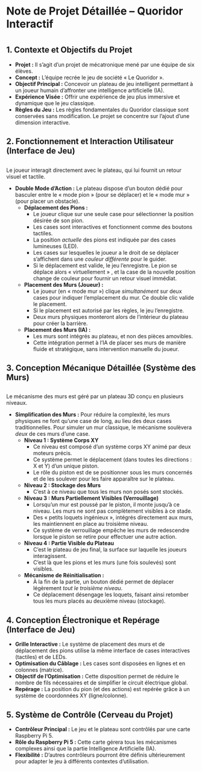# ****Note de Projet Détaillée – Quoridor Interactif****  
#   
## ****1. Contexte et Objectifs du Projet****  
  
* **Projet :** Il s’agit d’un projet de mécatronique mené par une équipe de six élèves.  
* **Concept :** L’équipe recrée le jeu de société « Le Quoridor ».  
* **Objectif Principal :** Concevoir un plateau de jeu intelligent permettant à un joueur humain d’affronter une intelligence artificielle (IA).  
* **Expérience Visée :** Offrir une expérience de jeu plus immersive et dynamique que le jeu classique.  
* **Règles du Jeu :** Les règles fondamentales du Quoridor classique sont conservées sans modification. Le projet se concentre sur l’ajout d’une dimension interactive.  
  
## ****2. Fonctionnement et Interaction Utilisateur (Interface de Jeu)****  
##   
Le joueur interagit directement avec le plateau, qui lui fournit un retour visuel et tactile.  
  
* **Double Mode d’Action :** Le plateau dispose d’un bouton dédié pour basculer entre le « mode pion » (pour se déplacer) et le « mode mur » (pour placer un obstacle).  
    * **Déplacement des Pions :**  
        * Le joueur clique sur une seule case pour sélectionner la position désirée de son pion.  
        * Les cases sont interactives et fonctionnent comme des boutons tactiles.  
        * La position *actuelle* des pions est indiquée par des cases lumineuses (LED).  
        * Les cases sur lesquelles le joueur a le droit de se déplacer s’affichent dans une *couleur différente* pour le guider.  
        * Si le déplacement est valide, le jeu l’enregistre. Le pion se déplace alors « virtuellement » , et la case de la nouvelle position change de couleur pour fournir un retour visuel immédiat.  
    * **Placement des Murs (Joueur) :**  
        * Le joueur (en « mode mur ») clique *simultanément* sur deux cases pour indiquer l’emplacement du mur. Ce double clic valide le placement.  
        * Si le placement est autorisé par les règles, le jeu l’enregistre.  
        * Deux murs physiques monteront alors de l’intérieur du plateau pour créer la barrière.  
    * **Placement des Murs (IA) :**  
        * Les murs sont intégrés au plateau, et non des pièces amovibles.  
        * Cette intégration permet à l’IA de placer ses murs de manière fluide et stratégique, sans intervention manuelle du joueur.  
  
## ****3. Conception Mécanique Détaillée (Système des Murs)****  
##   
Le mécanisme des murs est géré par un plateau 3D conçu en plusieurs niveaux.  
  
* **Simplification des Murs :** Pour réduire la complexité, les murs physiques ne font qu’une case de long, au lieu des deux cases traditionnelles. Pour simuler un mur classique, le mécanisme soulèvera *deux* de ces murs d’une case.  
    * **Niveau 1 : Système Corps XY**  
        * Ce niveau est composé d’un système corps XY animé par deux moteurs précis.  
        * Ce système permet le déplacement (dans toutes les directions : X et Y) d’un unique piston.  
        * Le rôle du piston est de se positionner sous les murs concernés et de les soulever pour les faire apparaître sur le plateau.  
    * **Niveau 2 : Stockage des Murs**  
        * C’est à ce niveau que tous les murs non posés sont stockés.  
    * **Niveau 3 : Murs Partiellement Visibles (Verrouillage)**  
        * Lorsqu’un mur est poussé par le piston, il monte jusqu’à ce niveau. Les murs ne sont pas complètement visibles à ce stade.  
        * Des « petits loquets ingénieux », intégrés directement aux murs, les maintiennent en place au troisième niveau.  
        * Ce système de verrouillage empêche les murs de redescendre lorsque le piston se retire pour effectuer une autre action.  
    * **Niveau 4 : Partie Visible du Plateau**  
        * C’est le plateau de jeu final, la surface sur laquelle les joueurs interagissent.  
        * C’est là que les pions et les murs (une fois soulevés) sont visibles.  
    * **Mécanisme de Réinitialisation :**  
        * À la fin de la partie, un bouton dédié permet de déplacer légèrement *tout le troisième niveau*.  
        * Ce déplacement désengage les loquets, faisant ainsi retomber tous les murs placés au deuxième niveau (stockage).  
  
## ****4. Conception Électronique et Repérage (Interface de Jeu)****  
  
* **Grille Interactive :** Le système de placement des murs et de déplacement des pions utilise la même interface de cases interactives (tactiles) et de LEDs.  
* **Optimisation du Câblage :** Les cases sont disposées en lignes et en colonnes (matrice).  
* **Objectif de l’Optimisation :** Cette disposition permet de réduire le nombre de fils nécessaires et de simplifier le circuit électrique global.  
* **Repérage :** La position du pion (et des actions) est repérée grâce à un système de coordonnées XY (ligne/colonne).  
  
## ****5. Système de Contrôle (Cerveau du Projet)****  
  
* **Contrôleur Principal :** Le jeu et le plateau sont contrôlés par une carte Raspberry Pi 5.  
* **Rôle du Raspberry Pi 5 :** Cette carte gérera tous les mécanismes complexes ainsi que la partie Intelligence Artificielle (IA).  
* **Flexibilité :** D’autres contrôleurs pourront être définis ultérieurement pour adapter le jeu à différents contextes d’utilisation.  
  
  
  
  
  
  
  
  
  
  
  
  
  
  
  
  
  
  
  
  
  
  
  
  
